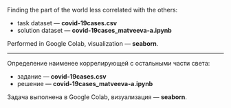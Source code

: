 Finding the part of the world less correlated with the others: 
 * task dataset — **covid-19cases.csv**
 * solution dataset — **covid-19cases_matveeva-a.ipynb**

Performed in Google Colab, visualization — **seaborn**.

---
Определение наименее коррелирующей с остальными части света:
 * задание — **covid-19cases.csv**
 * решение — **covid-19cases_matveeva-a.ipynb**

Задача выполнена в Google Colab, визуализация — **seaborn**.
